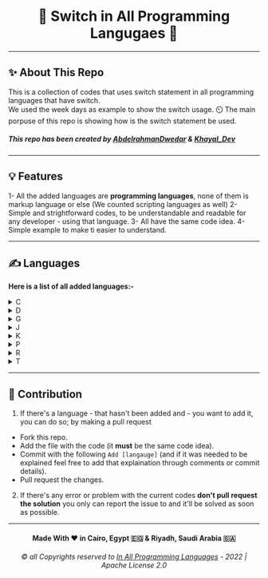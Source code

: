 <h1 align="center">  🔄 Switch in All Programming Langugaes  🔄 </h1>

---

## ✨ About This Repo
This is a collection of codes that uses switch statement in all programming languages that have switch.  
We used the week days as example to show the switch usage. ⏲️
The main porpuse of this repo is showing how is the switch statement be used.

##### This repo has been created by [AbdelrahmanDwedar](https://github.com/AbdelrahmanDwedar) & [Khayal_Dev](https://github.com/Khayal-Dev)

---

## 💡 Features

1- All the added languages are **programming languages**, none of them is markup language or else (We counted scripting languages as well)
2- Simple and strightforward codes, to be understandable and readable for any developer - using that language.
3- All have the same code idea.
4- Simple example to make ti easier to understand.

---

## ✍️ Languages
**Here is a list of all added languages:-** 
<details>
  <summary>C</summary>
  <ol>
    <il>
      <a href="https://github.com/In-All-Programming-Languages/switch-in-all-programming-languages/blob/main/switch.c">C lang</a>
    </il>
    <br>
    <il>
      <a href="https://github.com/In-All-Programming-Languages/switch-in-all-programming-languages/blob/main/switch.cpp">C++</a>
    </il>
    <br>
    <il>
      <a href="https://github.com/In-All-Programming-Languages/switch-in-all-programming-languages/blob/main/switch.cs">C#</a>
    </il>
  </ol>
</details>
<details>
  <summary>D</summary>
  <ul>
    <il>
      <a href="https://github.com/In-All-Programming-Languages/switch-in-all-programming-languages/blob/main/switch.dart">Dart</a>
    </il>
  </ul>
</details>
<details>
  <summary>G</summary>
  <ul>
    <il>
      <a href="https://github.com/In-All-Programming-Languages/switch-in-all-programming-languages/blob/main/switch.go">Go lang</a>
    </il>
  </ul>
</details>
<details>
  <summary>J</summary>
  <ul>
    <il>
      <a href="https://github.com/In-All-Programming-Languages/switch-in-all-programming-languages/blob/main/switch.java">Java</a>
    </il>
    <br>
    <il>
      <a href="https://github.com/In-All-Programming-Languages/switch-in-all-programming-languages/blob/main/switch.js">JavaScript</a>
    </il>
  </ul>
</details>
<details>
  <summary>K</summary>
  <ul>
    <il>
      <a href="https://github.com/In-All-Programming-Languages/switch-in-all-programming-languages/blob/main/switch.kt">Kotlin</a>
      <il>
  </ul>
</details>
<details>
  <summary>P</summary>
  <ul>
    <il>
      <a href="https://github.com/In-All-Programming-Languages/switch-in-all-programming-languages/blob/main/switch.php">PHP</a>
    <il>
  </ul>
</details>
<details>
  <summary>R</summary>
  <ul>
    <il>
      <a href="https://github.com/In-All-Programming-Languages/switch-in-all-programming-languages/blob/main/switch.rb">Ruby</a>
    <il>
    <br>
    <il>
      <a href="https://github.com/In-All-Programming-Languages/switch-in-all-programming-languages/blob/main/switch.rs">Rust</a>
    </il>
  </ul>
</details>
<details>
  <summary>T</summary>
  <ul>
    <il>
      <a href="https://github.com/In-All-Programming-Languages/switch-in-all-programming-languages/blob/main/switch.ts">TypeScript</a>
    </il>
  </ul>
</details>

---

## 🤝 Contribution
1. If there's a language - that hasn't been added and - you want to add it, you can do so; by making a pull request
  - Fork this repo.
  - Add the file with the code (it **must** be the same code idea).
  - Commit with the following `Add [langauge]` (and if it was needed to be explained feel free to add that explaination through comments or commit details).
  - Pull request the changes.
2. If there's any error or problem with the current codes **don't pull request the solution** you only can report the issue to and it'll be solved as soon as possible.

---

<h4 align="center">Made With ❤️ in Cairo, Egypt 🇪🇬 & Riyadh, Saudi Arabia 🇸🇦</h4>
<h6 align="center"> ©️ all Copyrights reserved to <a href="">In All Programming Languages</a> - 2022 | Apache License 2.0 </h6>
